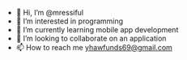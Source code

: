 - 👋 Hi, I’m @mressiful
- 👀 I’m interested in programming
- 🌱 I’m currently learning mobile app development
- 💞️ I’m looking to collaborate on an application
- 📫 How to reach me yhawfunds69@gmail.com

<!---
mressiful/mressiful is a ✨ special ✨ repository because its `README.md` (this file) appears on your GitHub profile.
You can click the Preview link to take a look at your changes.
--->
